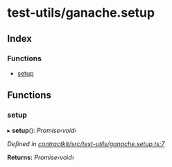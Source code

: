 # test-utils/ganache.setup

## Index

### Functions

* [setup](_test_utils_ganache_setup_.md#setup)

## Functions

### setup

▸ **setup**\(\): _Promise‹void›_

_Defined in_ [_contractkit/src/test-utils/ganache.setup.ts:7_](https://github.com/celo-org/celo-monorepo/blob/master/packages/contractkit/src/test-utils/ganache.setup.ts#L7)

**Returns:** _Promise‹void›_

